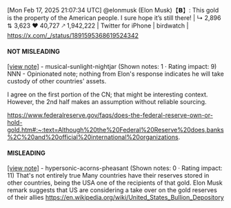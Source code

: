 [Mon Feb 17, 2025 21:07:34 UTC] @elonmusk (Elon Musk)【𝗕】: This gold is the property of the American people. I sure hope it’s still there! | ↳ 2,896 ⇅ 3,623 ♥ 40,727 🡕 1,942,222 | Twitter for iPhone | birdwatch | https://x.com/_/status/1891595368619524342

#### NOT MISLEADING

[[view note]](https://x.com/i/birdwatch/n/1891875417855815862) - musical-sunlight-nightjar (Shown notes: 1 · Rating impact: 9)
NNN - Opinionated note; nothing from Elon's response indicates he will take custody of other countries' assets.

I agree on the first portion of the CN; that might be interesting context. However, the 2nd half makes an assumption without reliable sourcing.

https://www.federalreserve.gov/faqs/does-the-federal-reserve-own-or-hold-gold.htm#:~:text=Although%20the%20Federal%20Reserve%20does,banks%2C%20and%20official%20international%20organizations.

#### MISLEADING

[[view note]](https://x.com/i/birdwatch/n/1891794912158327013) - hypersonic-acorns-pheasant (Shown notes: 0 · Rating impact: 11)
That's not entirely true
Many countries have their reserves stored in other countries, being the USA one of the recipients of that gold.
Elon Musk remark suggests that US are considering a take over on the gold reserves of their allies
https://en.wikipedia.org/wiki/United_States_Bullion_Depository
